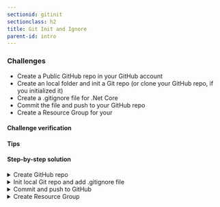 ```yaml
---
sectionid: gitinit
sectionclass: h2
title: Git Init and Ignore
parent-id: intro
---
```


### Challenges
* Create a Public GitHub repo in your GitHub account
* Create an local folder and init a Git repo (or clone your GitHub repo, if you initialized it)
* Create a .gitignore file for .Net Core
* Commit the file and push to your GitHub repo
* Create a Resource Group for your

#### Challenge verification

#### Tips

#### Step-by-step solution

<details>
<summary>Create GitHub repo</summary>

Start by creating a new repo in GitHub: https://github.com/new (do not initialize with any files).

![New Git Repo](media/github/newrepo.png)
</details>
<details>
<summary>Init local Git repo and add .gitignore file</summary>

First create a folder to host the project. Since we will be adding this to GitHub, a thought folder structure is of good use. An example (..\github\[account name]\[repo name]\)

```sh
..\[repo name]> git init
..\[repo name]> dotnet new gitignore
```
</details>
<details>
<summary>Commit and push to GitHub</summary>

Navigate to the root of the repo folder and add a reference to your GitHub repo and then stage (add) the files.

```sh
..\[repo name]> git remote add origin https://github.com/[account name]/[repo name]
..\[repo name]> git add .
..\[repo name]> git status
```

Check that all files are staged and then commit:

![Git Status](media/github/gitstatus.png)

Then commit and push the files (-u to initially set upstream repo and branch).

```sh
..\[repo name]> git commit -m 'Initial commit'
..\[repo name]> git push -u origin master
```
Your GitHub repo should now contain the .gitignore file.

![Git Ignore file](media/github/gitrepoignorefile.png)
</details>
<details>
<summary>Create Resource Group</summary>
Run the following az command (choose name and location based on preference):

```sh
az group create --name <Resource-Group-Name> --location westeurope
```

To see a list of available locations you can run this command (some might require whitelisting):
```sh
az account list-locations --query '[].name'
```
</details>
